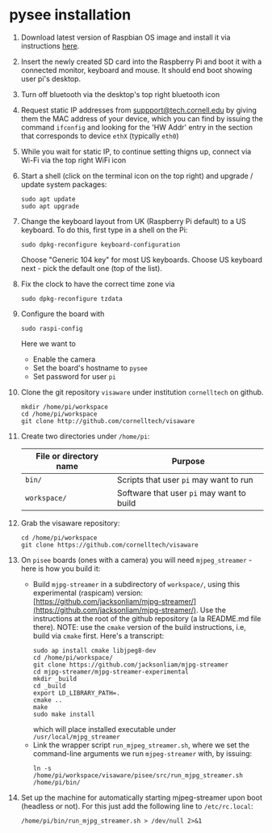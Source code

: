 # pysee installation

1) Download latest version of Raspbian OS image and install it via instructions
   [here](https://www.raspberrypi.org/documentation/installation/installing-images/README.md).
2) Insert the newly created SD card into the Raspberry Pi and boot it with a
   connected monitor, keyboard and mouse. It should end boot showing user pi's
   desktop.
3) Turn off bluetooth via the desktop's top right bluetooth icon
4) Request static IP addresses from suppport@tech.cornell.edu by giving them
   the MAC address of your device, which you can find by issuing the command 
   `ifconfig` and looking for the 'HW Addr' entry in the section that
   corresponds to device `ethX` (typically `eth0`)
5) While you wait for static IP, to continue setting thigns up,
   connect via Wi-Fi via the top right WiFi icon
6) Start a shell (click on the terminal icon on the top right) and 
   upgrade / update system packages:
   ```
   sudo apt update
   sudo apt upgrade
   ```
7) Change the keyboard layout from UK (Raspberry Pi default) to a US keyboard.
   To do this, first type in a shell on the Pi:
   ```
   sudo dpkg-reconfigure keyboard-configuration
   ```
   Choose "Generic 104 key" for most US keyboards.  Choose US keyboard next -
   pick the default one (top of the list).
8) Fix the clock to have the correct time zone via
   ```
   sudo dpkg-reconfigure tzdata
   ```
9) Configure the board with
   ```
   sudo raspi-config
   ```
   Here we want to
   * Enable the camera
   * Set the board's hostname to `pysee`
   * Set password for user `pi`
10) Clone the git repository `visaware` under institution `cornelltech` on 
    github.
    ```
    mkdir /home/pi/workspace
    cd /home/pi/workspace
    git clone http://github.com/cornelltech/visaware
    ```
11) Create two directories under `/home/pi`: 

    File or directory name | Purpose
    ---------------------- | -------
    `bin/`                 | Scripts that user `pi` may want to run
    `workspace/`           | Software that user `pi` may want to build
12) Grab the visaware repository:
    ```
    cd /home/pi/workspace
    git clone https://github.com/cornelltech/visaware
    ```
12) On `pisee` boards (ones with a camera) you will need `mjpeg_streamer` - 
    here is how you build it: 
    * Build `mjpg-streamer` in  a subdirectory of 
      `workspace/`, using this experimental (raspicam) version: 
      [https://github.com/jacksonliam/mjpg-streamer/](https://github.com/jacksonliam/mjpg-streamer/). 
      Use the instructions at the root of the github repository 
      (a la README.md file there). NOTE: use the `cmake` version of the build
      instructions, i.e, build via `cmake` first. Here's a transcript:
      ```
      sudo ap install cmake libjpeg8-dev
      cd /home/pi/workspace/
      git clone https://github.com/jacksonliam/mjpg-streamer
      cd mjpg-streamer/mjpg-streamer-experimental
      mkdir _build
      cd _build
      export LD_LIBRARY_PATH=.
      cmake ..
      make
      sudo make install
      ```
      which will place installed executable under `/usr/local/mjpg_streamer`
    * Link the wrapper script `run_mjpeg_streamer.sh`, where we set the
      command-line arguments we run `mjpeg-streamer` with, by issuing:
      ```
      ln -s /home/pi/workspace/visaware/pisee/src/run_mjpg_streamer.sh /home/pi/bin/
      ```
13) Set up the machine for automatically starting mjpeg-streamer upon boot 
    (headless or not).  For this just add the following line to `/etc/rc.local`:
    ```
    /home/pi/bin/run_mjpg_streamer.sh > /dev/null 2>&1
    ```

